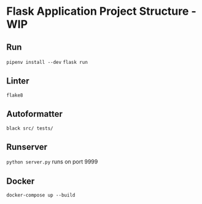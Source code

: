 # Flask Application Project Structure - WIP

## Run

`pipenv install --dev`
`flask run`

## Linter

`flake8`

## Autoformatter

`black src/ tests/`

## Runserver

`python server.py` runs on port 9999

## Docker

`docker-compose up --build`

